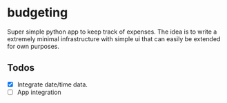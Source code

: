 # budgeting

Super simple python app to keep track of expenses.
The idea is to write a extremely minimal infrastructure with simple ui that can easily be extended for own purposes.


## Todos
 - [x] Integrate date/time data.
 - [ ] App integration
